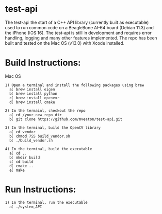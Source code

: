 # test-api

  The test-api the start of a C++ API library (currently built as executable) used to run common code on a BeagleBone AI-64 board (Debian 11.3) and the iPhone (IOS 16). The test-api is still in development and requires error handling, logging and many other features implemented. The repo has been built and tested on the Mac OS (v13.0) with Xcode installed.


# Build Instructions:
  Mac OS
  
    1) Open a terminal and install the following packages using brew
      a) brew install eigen
      b) brew install python
      c) brew install openexr
      d) brew install cmake
      
    2) In the termainl, checkout the repo
      a) cd /your_new_repo_dir
      b) git clone https://github.com/mveaton/test-api.git
      
    3) In the terminal, build the OpenCV library
      a) cd vendor
      b) chmod 755 build_vendor.sh
      b) ./build_vendor.sh
      
    4) In the terminal, build the executable
      a) cd ..
      b) mkdir build
      c) cd build
      d) cmake ..
      e) make
      
# Run Instructions:

    1) In the terminal, run the executable
      a) ./system_API
      
      
      
